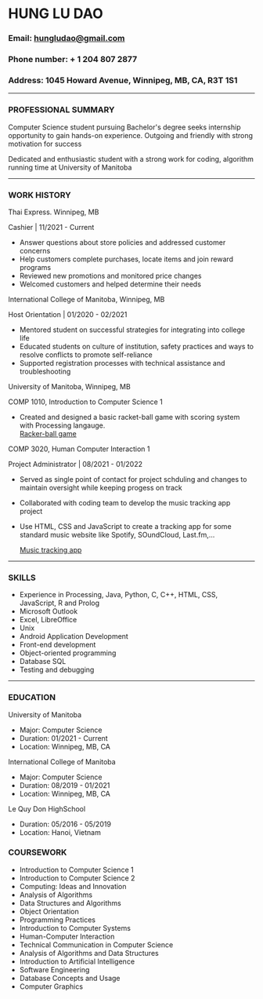 # HUNG LU DAO

### Email: hungludao@gmail.com
### Phone number: + 1 204 807 2877
### Address: 1045 Howard Avenue, Winnipeg, MB, CA, R3T 1S1

****

### PROFESSIONAL SUMMARY 
   Computer Science student pursuing Bachelor's degree seeks internship opportunity to gain hands-on experience. Outgoing and friendly with strong motivation for success
    
   Dedicated and enthusiastic student with a strong work for coding, algorithm running time at University of Manitoba


****

### WORK HISTORY
  
   Thai Express. Winnipeg, MB
    
   Cashier  |   11/2021 - Current
   - Answer questions about store policies and addressed customer concerns
   - Help customers complete purchases, locate items and join reward programs
   - Reviewed new promotions and monitored price changes 
   - Welcomed customers and helped determine their needs

   International College of Manitoba, Winnipeg, MB
    
   Host Orientation  |  01/2020 - 02/2021
   - Mentored student on successful strategies for integrating into college life
   - Educated students on culture of institution, safety practices and ways to resolve conflicts to promote self-reliance
   - Supported registration processes with technical assistance and troubleshooting
    
   University of Manitoba, Winnipeg, MB

   COMP 1010, Introduction to Computer Science 1

   - Created and designed a basic racket-ball game with scoring system with Processing langauge.  
   [Racker-ball game](https://github.com/Luke1401/Racket-ball-game-with-scoring-system.git)

   COMP 3020, Human Computer Interaction 1
   
   Project Administrator  | 08/2021 - 01/2022
   - Served as single point of contact for project schduling and changes to maintain oversight while keeping progess on track
   - Collaborated with coding team to develop the music tracking app project
   - Use HTML, CSS and JavaScript to create a tracking app for some standard music website like Spotify, SOundCloud, Last.fm,...
     
     [Music tracking app](https://github.com/Luke1401/Music-tracking-app)

****

### SKILLS
- Experience in Processing, Java, Python, C, C++, HTML, CSS, JavaScript, R and Prolog
- Microsoft Outlook
- Excel, LibreOffice
- Unix
- Android Application Development 
- Front-end development
- Object-oriented programming
- Database SQL
- Testing and debugging

****

### EDUCATION

University of Manitoba
- Major: Computer Science
- Duration: 01/2021 - Current
- Location: Winnipeg, MB, CA

International College of Manitoba
- Major: Computer Science
- Duration: 08/2019 - 01/2021
- Location: Winnipeg, MB, CA

Le Quy Don HighSchool
- Duration: 05/2016 - 05/2019
- Location: Hanoi, Vietnam

### COURSEWORK
- Introduction to Computer Science 1
- Introduction to Computer Science 2
- Computing: Ideas and Innovation
- Analysis of Algorithms
- Data Structures and Algorithms
- Object Orientation
- Programming Practices
- Introduction to Computer Systems
- Human-Computer Interaction
- Technical Communication in Computer Science
- Analysis of Algorithms and Data Structures
- Introduction to Artificial Intelligence
- Software Engineering
- Database Concepts and Usage
- Computer Graphics

